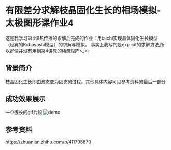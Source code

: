 # 有限差分求解枝晶固化生长的相场模拟-太极图形课作业4
这是我学习第4课热传播的求解后完成的作业：用taichi实现晶体固化生长模型（经典的Kobayashi模型）的求解与模拟。
事实上我写的是explicit的求解方法,所以好像并没有用到第4讲教的稀疏矩阵>_<。

## 背景简介
枝晶固化生长即由液态变为固态的过程。其他具体内容可见参考资料的最后一部分

## 成功效果展示
一个很长的gif片段
![demo](./crystal_growth.gif)

## 参考资料
https://zhuanlan.zhihu.com/p/411798670
